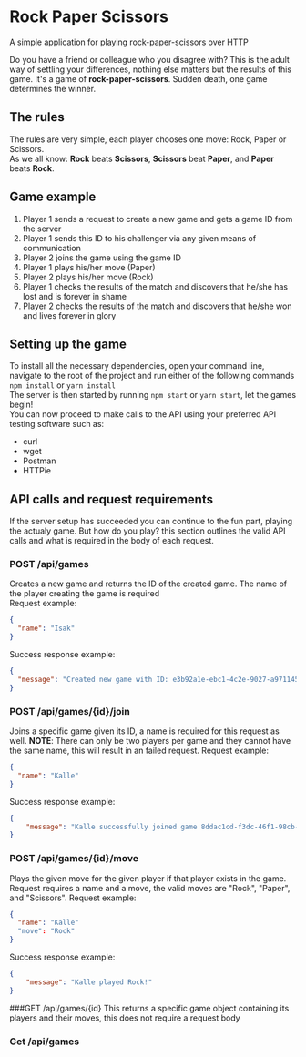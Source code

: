 # Rock Paper Scissors
A simple application for playing rock-paper-scissors over HTTP

Do you have a friend or colleague who you disagree with? This is the adult way of settling your differences, nothing else matters but the results of this game. It's a game of **rock-paper-scissors**. Sudden death, one game determines the winner.

## The rules
The rules are very simple, each player chooses one move: Rock, Paper or Scissors.  
As we all know: **Rock** beats **Scissors**, **Scissors** beat **Paper**, and **Paper** beats **Rock**.

## Game example
1. Player 1 sends a request to create a new game and gets a game ID from the server
2. Player 1 sends this ID to his challenger via any given means of communication
3. Player 2 joins the game using the game ID
4. Player 1 plays his/her move (Paper)
5. Player 2 plays his/her move (Rock)
6. Player 1 checks the results of the match and discovers that he/she has lost and is forever in shame
7. Player 2 checks the results of the match and discovers that he/she won and lives forever in glory

## Setting up the game
To install all the necessary dependencies, open your command line, navigate to the root of the project and run either of the following commands
`npm install`
or
`yarn install`  
The server is then started by running `npm start` or `yarn start`, let the games begin!  
You can now proceed to make calls to the API using your preferred API testing software such as:  
- curl
- wget
- Postman
- HTTPie

## API calls and request requirements
If the server setup has succeeded you can continue to the fun part, playing the actualy game. But how do you play? this section outlines the valid API calls and what is required in the body of each request.



### POST /api/games
Creates a new game and returns the ID of the created game. The name of the player creating the game is required  
Request example:
```JSON
{
  "name": "Isak"
}
```
Success response example:
```JSON
{
  "message": "Created new game with ID: e3b92a1e-ebc1-4c2e-9027-a971145d32f8"
}
```

### POST /api/games/{id}/join
Joins a specific game given its ID, a name is required for this request as well. **NOTE**: There can only be two players per game and they cannot have the same name, this will result in an failed request. 
Request example:
```JSON
{
  "name": "Kalle"
}
```
Success response example:
```JSON
{
    "message": "Kalle successfully joined game 8ddac1cd-f3dc-46f1-98cb-bbc1d64c19d5!"
}
```

### POST /api/games/{id}/move
Plays the given move for the given player if that player exists in the game. Request requires a name and a move, the valid moves are "Rock", "Paper", and "Scissors".
Request example:
```JSON
{
  "name": "Kalle"
  "move": "Rock"
}
```
Success response example:
```JSON
{
    "message": "Kalle played Rock!"
}
```
###GET /api/games/{id}
This returns a specific game object containing its players and their moves, this does not require a request body

### Get /api/games
